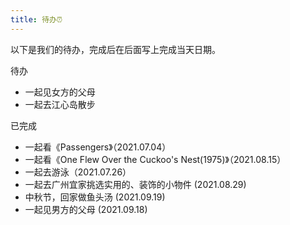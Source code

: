 ```yaml
---
title: 待办⏰
---
```


以下是我们的待办，完成后在后面写上完成当天日期。

待办

- 一起见女方的父母
- 一起去江心岛散步

已完成

- 一起看《Passengers》（2021.07.04）
- 一起看《One Flew Over the Cuckoo's Nest(1975)》（2021.08.15）
- 一起去游泳（2021.07.26）
- 一起去广州宜家挑选实用的、装饰的小物件 (2021.08.29)
- 中秋节，回家做鱼头汤 (2021.09.19)
- 一起见男方的父母 (2021.09.18)
